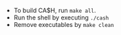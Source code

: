 * To build CA$H, run `make all`.
* Run the shell by executing `./cash`
* Remove executables by `make clean`
